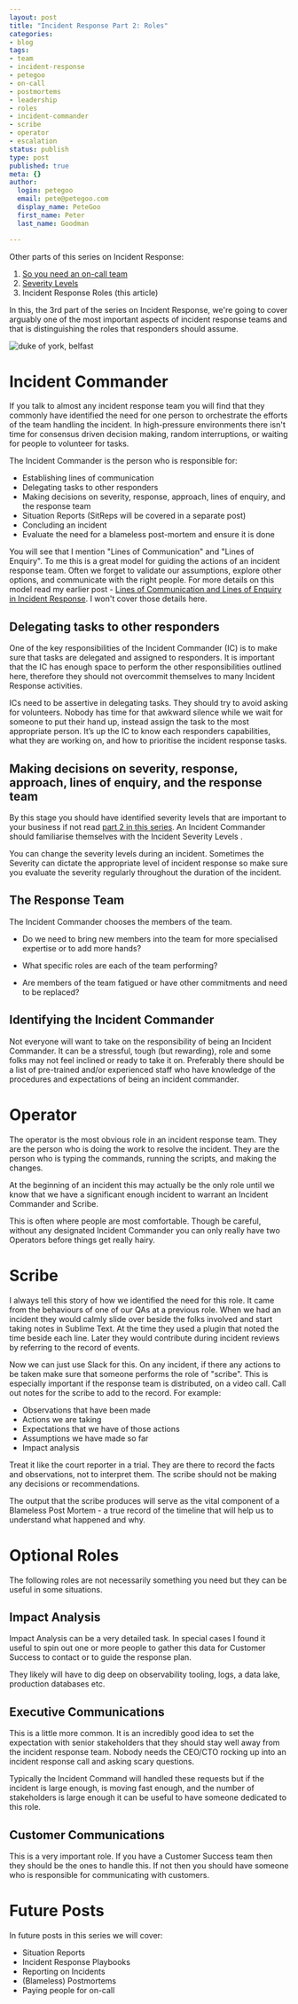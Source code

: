 ```yaml
---
layout: post
title: "Incident Response Part 2: Roles"
categories:
- blog
tags:
- team
- incident-response
- petegoo
- on-call
- postmortems
- leadership
- roles
- incident-commander
- scribe
- operator
- escalation
status: publish
type: post
published: true
meta: {}
author:
  login: petegoo
  email: pete@petegoo.com
  display_name: PeteGoo
  first_name: Peter
  last_name: Goodman

---
```


Other parts of this series on Incident Response:

1. [So you need an on-call team](https://blog.petegoo.com/2023/12/06/so-you-need-an-on-call-team/)
2. [Severity Levels](https://blog.petegoo.com/2024/01/17/incident-response-severity-levels/)
3. Incident Response Roles (this article)

In this, the 3rd part of the series on Incident Response, we're going to cover arguably one of the most important aspects of incident response teams and that is distinguishing the roles that responders should assume.

![duke of york, belfast](/images/2024/duke-of-york.jpg)



# Incident Commander
If you talk to almost any incident response team you will find that they commonly have identified the need for one person to orchestrate the efforts of the team handling the incident. In high-pressure environments there isn't time for consensus driven decision making, random interruptions, or waiting for people to volunteer for tasks. 

The Incident Commander is the person who is responsible for:
- Establishing lines of communication
- Delegating tasks to other responders
- Making decisions on severity, response, approach, lines of enquiry, and the response team
- Situation Reports (SitReps will be covered in a separate post)
- Concluding an incident
- Evaluate the need for a blameless post-mortem and ensure it is done

You will see that I mention "Lines of Communication" and "Lines of Enquiry". To me this is a great model for guiding the actions of an incident response team. Often we forget to validate our assumptions, explore other options, and communicate with the right people. For more details on this model read my earlier post - [Lines of Communication and Lines of Enquiry in Incident Response](https://blog.petegoo.com/2023/02/22/incident-response-lines-of-communication-enquiry/). I won't cover those details here.


## Delegating tasks to other responders
One of the key responsibilities of the Incident Commander (IC) is to make sure that tasks are delegated and assigned to responders. It is important that the IC has enough space to perform the other responsibilities outlined here, therefore they should not overcommit themselves to many Incident Response activities.

ICs need to be assertive in delegating tasks. They should try to avoid asking for volunteers. Nobody has time for that awkward silence while we wait for someone to put their hand up, instead assign the task to the most appropriate person. Itʼs up the IC to know each responders capabilities, what they are working on, and how to prioritise the incident response tasks.

## Making decisions on severity, response, approach, lines of enquiry, and the response team

By this stage you should have identified severity levels that are important to your business if not read [part 2 in this series](https://blog.petegoo.com/2024/01/17/incident-response-severity-levels/). An Incident Commander should familiarise themselves with the Incident Severity Levels .

You can change the severity levels during an incident. Sometimes the Severity can dictate the appropriate level of incident response so make sure you evaluate the severity regularly throughout the duration of the incident.

## The Response Team
The Incident Commander chooses the members of the team.

- Do we need to bring new members into the team for more specialised expertise or to add
more hands?

- What specific roles are each of the team performing?

- Are members of the team fatigued or have other commitments and need to be replaced?

## Identifying the Incident Commander

Not everyone will want to take on the responsibility of being an Incident Commander. It can be a stressful, tough (but rewarding), role and some folks may not feel inclined or ready to take it on. Preferably there should be a list of pre-trained and/or experienced staff who have knowledge of the procedures and expectations of being an incident commander.

# Operator

The operator is the most obvious role in an incident response team. They are the person who is doing the work to resolve the incident. They are the person who is typing the commands, running the scripts, and making the changes. 

At the beginning of an incident this may actually be the only role until we know that we have a significant enough incident to warrant an Incident Commander and Scribe.

This is often where people are most comfortable. Though be careful, without any designated Incident Commander you can only really have two Operators before things get really hairy.

# Scribe
I always tell this story of how we identified the need for this role. It came from the behaviours of one of our QAs at a previous role. When we had an incident they would calmly slide over beside the folks involved and start taking notes in Sublime Text. At the time they used a plugin that noted the time beside each line. Later they would contribute during incident reviews by referring to the record of events.

Now we can just use Slack for this. On any incident, if there any actions to be taken make sure that someone performs the role of "scribe". This is especially important if the response team is distributed, on a video call. Call out notes for the scribe to add to the record. For example:

- Observations that have been made
- Actions we are taking
- Expectations that we have of those actions
- Assumptions we have made so far
- Impact analysis

Treat it like the court reporter in a trial. They are there to record the facts and observations, not to interpret them. The scribe should not be making any decisions or recommendations. 

The output that the scribe produces will serve as the vital component of a Blameless Post Mortem - a true record of the timeline that will help us to understand what happened and why.

# Optional Roles

The following roles are not necessarily something you need but they can be useful in some situations.

## Impact Analysis

Impact Analysis can be a very detailed task. In special cases I found it useful to spin out one or more people to gather this data for Customer Success to contact or to guide the response plan.

They likely will have to dig deep on observability tooling, logs, a data lake, production databases etc.

## Executive Communications

This is a little more common. It is an incredibly good idea to set the expectation with senior stakeholders that they should stay well away from the incident response team. Nobody needs the CEO/CTO rocking up into an incident response call and asking scary questions. 

Typically the Incident Command will handled these requests but if the incident is large enough, is moving fast enough, and the number of stakeholders is large enough it can be useful to have someone dedicated to this role.


## Customer Communications

This is a very important role. If you have a Customer Success team then they should be the ones to handle this. If not then you should have someone who is responsible for communicating with customers. 

# Future Posts

In future posts in this series we will cover:

- Situation Reports
- Incident Response Playbooks
- Reporting on Incidents
- (Blameless) Postmortems
- Paying people for on-call


